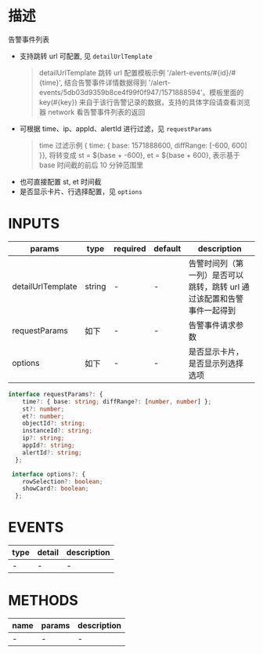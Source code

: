 [//]: # "business-bricks/monitor-alert/alert-events-template.ts"

# 描述

告警事件列表

- 支持跳转 url 可配置, 见 `detailUrlTemplate`
  > detailUrlTemplate 跳转 url 配置模板示例 '/alert-events/#{id}/#{time}', 结合告警事件详情数据得到 '/alert-events/5db03d9359b8ce4f99f0f947/1571888594'。模板里面的 key(#{key}) 来自于该行告警记录的数据，支持的具体字段请查看浏览器 network 看告警事件列表的返回
- 可根据 time、ip、appId、alertId 进行过滤，见 `requestParams`
  > time 过滤示例 { time: { base: 1571888600, diffRange: [-600, 600] }}, 将转变成 st = ${base + -600}, et = ${base + 600}, 表示基于 base 时间截的前后 10 分钟范围里
- 也可直接配置 st, et 时间截
- 是否显示卡片、行选择配置，见 `options`

# INPUTS

| params            | type   | required | default | description                                                             |
| ----------------- | ------ | -------- | ------- | ----------------------------------------------------------------------- |
| detailUrlTemplate | string | -        | -       | 告警时间列（第一列）是否可以跳转，跳转 url 通过该配置和告警事件一起得到 |
| requestParams     | 如下   | -        | -       | 告警事件请求参数                                                        |
| options           | 如下   | -        | -       | 是否显示卡片，是否显示列选择选项                                        |

```typescript
interface requestParams?: {
    time?: { base: string; diffRange?: [number, number] };
    st?: number;
    et?: number;
    objectId?: string;
    instanceId?: string;
    ip?: string;
    appId?: string;
    alertId?: string;
  };

 interface options?: {
    rowSelection?: boolean;
    showCard?: boolean;
  };
```

# EVENTS

| type | detail | description |
| ---- | ------ | ----------- |
| -    | -      | -           |

# METHODS

| name | params | description |
| ---- | ------ | ----------- |
| -    | -      | -           |
